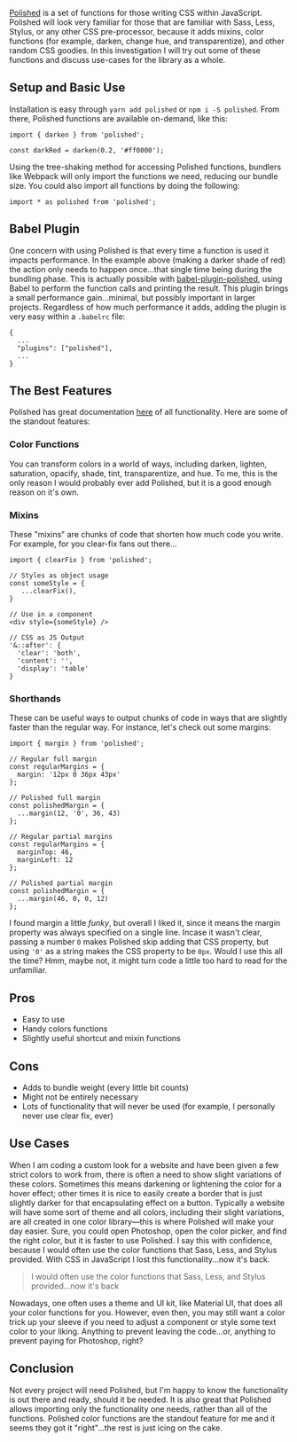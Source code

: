 [Polished](https://polished.js.org/) is a set of functions for those writing CSS within JavaScript. Polished will look very familiar for those that are familiar with Sass, Less, Stylus, or any other CSS pre-processor, because it adds mixins, color functions (for example, darken, change hue, and transparentize), and other random CSS goodies. In this investigation I will try out some of these functions and discuss use-cases for the library as a whole.

## Setup and Basic Use

Installation is easy through `yarn add polished` or `npm i -S polished`. From there, Polished functions are available on-demand, like this:

```
import { darken } from 'polished';

const darkRed = darken(0.2, '#ff0000');
```

Using the tree-shaking method for accessing Polished functions, bundlers like Webpack will only import the functions we need, reducing our bundle size. You could also import all functions by doing the following:

```
import * as polished from 'polished';
```

## Babel Plugin

One concern with using Polished is that every time a function is used it impacts performance. In the example above (making a darker shade of red) the action only needs to happen once...that single time being during the bundling phase. This is actually possible with [babel-plugin-polished](https://github.com/styled-components/babel-plugin-polished), using Babel to perform the function calls and printing the result. This plugin brings a small performance gain...minimal, but possibly important in larger projects. Regardless of how much performance it adds, adding the plugin is very easy within a `.babelrc` file:

```
{
  ...
  "plugins": ["polished"],
  ...
}
```

## The Best Features

Polished has great documentation [here](https://polished.js.org/docs/) of all functionality. Here are some of the standout features:

### Color Functions

You can transform colors in a world of ways, including darken, lighten, saturation, opacify, shade, tint, transparentize, and hue. To me, this is the only reason I would probably ever add Polished, but it is a good enough reason on it's own.

### Mixins

These "mixins" are chunks of code that shorten how much code you write. For example, for you clear-fix fans out there...

```
import { clearFix } from 'polished';

// Styles as object usage
const someStyle = {
   ...clearFix(),
}

// Use in a component
<div style={someStyle} />

// CSS as JS Output
'&::after': {
  'clear': 'both',
  'content': '',
  'display': 'table'
}
```

### Shorthands

These can be useful ways to output chunks of code in ways that are slightly faster than the regular way. For instance, let's check out some margins:

```
import { margin } from 'polished';

// Regular full margin
const regularMargins = {
  margin: '12px 0 36px 43px'
};

// Polished full margin
const polishedMargin = {
  ...margin(12, '0', 36, 43)
};

// Regular partial margins
const regularMargins = {
  marginTop: 46,
  marginLeft: 12
};

// Polished partial margin
const polishedMargin = {
  ...margin(46, 0, 0, 12)
};

```

I found margin a little _funky_, but overall I liked it, since it means the margin property was always specified on a single line. Incase it wasn't clear, passing a number `0` makes Polished skip adding that CSS property, but using `'0'` as a string makes the CSS property to be `0px`. Would I use this all the time? Hmm, maybe not, it might turn code a little too hard to read for the unfamiliar.

## Pros

- Easy to use
- Handy colors functions
- Slightly useful shortcut and mixin functions

## Cons

- Adds to bundle weight (every little bit counts)
- Might not be entirely necessary
- Lots of functionality that will never be used (for example, I personally never use clear fix, ever)

## Use Cases

When I am coding a custom look for a website and have been given a few strict colors to work from, there is often a need to show slight variations of these colors. Sometimes this means darkening or lightening the color for a hover effect; other times it is nice to easily create a border that is just slightly darker for that encapsulating effect on a button. Typically a website will have some sort of theme and all colors, including their slight variations, are all created in one color library—this is where Polished will make your day easier. Sure, you could open Photoshop, open the color picker, and find the right color, but it is faster to use Polished. I say this with confidence, because I would often use the color functions that Sass, Less, and Stylus provided. With CSS in JavaScript I lost this functionality...now it's back.

> I would often use the color functions that Sass, Less, and Stylus provided...now it's back

Nowadays, one often uses a theme and UI kit, like Material UI, that does all your color functions for you. However, even then, you may still want a color trick up your sleeve if you need to adjust a component or style some text color to your liking. Anything to prevent leaving the code...or, anything to prevent paying for Photoshop, right?

## Conclusion

Not every project will need Polished, but I'm happy to know the functionality is out there and ready, should it be needed. It is also great that Polished allows importing only the functionality one needs, rather than all of the functions. Polished color functions are the standout feature for me and it seems they got it "right"...the rest is just icing on the cake.

